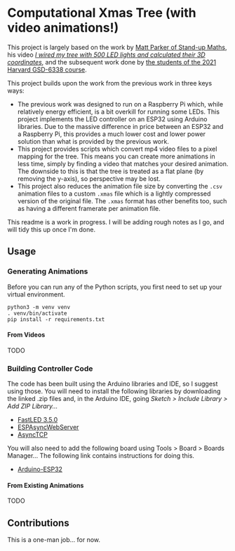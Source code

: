 # Computational Xmas Tree (with video animations!)

This project is largely based on the work by [Matt Parker of Stand-up Maths](https://github.com/standupmaths/xmastree2020), his video [*I wired my tree with 500 LED lights and calculated their 3D coordinates*](https://www.youtube.com/watch?v=TvlpIojusBE), and the subsequent work done by [the students of the 2021 Harvard GSD-6338 course](https://github.com/GSD6338/XmasTree).

This project builds upon the work from the previous work in three keys ways:

- The previous work was designed to run on a Raspberry Pi which, while relatively energy efficient, is a bit overkill for running some LEDs. This project implements the LED controller on an ESP32 using Arduino libraries. Due to the massive difference in price between an ESP32 and a Raspberry Pi, this provides a much lower cost and lower power solution than what is provided by the previous work.
- This project provides scripts which convert mp4 video files to a pixel mapping for the tree. This means you can create more animations in less time, simply by finding a video that matches your desired animation. The downside to this is that the tree is treated as a flat plane (by removing the y-axis), so perspective may be lost.
- This project also reduces the animation file size by converting the `.csv` animation files to a custom `.xmas` file which is a lightly compressed version of the original file. The `.xmas` format has other benefits too, such as having a different framerate per animation file.

This readme is a work in progress.
I will be adding rough notes as I go, and will tidy this up once I'm done.

## Usage

### Generating Animations

Before you can run any of the Python scripts, you first need to set up your virtual environment.

```shell
python3 -m venv venv
. venv/bin/activate
pip install -r requirements.txt
```

#### From Videos

TODO

### Building Controller Code

The code has been built using the Arduino libraries and IDE, so I suggest using those.
You will need to install the following libraries by downloading the linked .zip files and, in the Arduino IDE, going *Sketch > Include Library > Add ZIP Library...*

- [FastLED 3.5.0](https://github.com/FastLED/FastLED/archive/refs/tags/3.5.0.zip)
- [ESPAsyncWebServer](https://github.com/me-no-dev/ESPAsyncWebServer/archive/1d46269.zip)
- [AsyncTCP](https://github.com/me-no-dev/AsyncTCP/archive/ca8ac5f.zip)

You will also need to add the following board using Tools > Board > Boards Manager...
The following link contains instructions for doing this.

- [Arduino-ESP32](https://docs.espressif.com/projects/arduino-esp32/en/latest/installing.html#installing-using-boards-manager)

<!-- TODO move to using platformio -->

#### From Existing Animations

TODO

## Contributions

This is a one-man job... for now.

